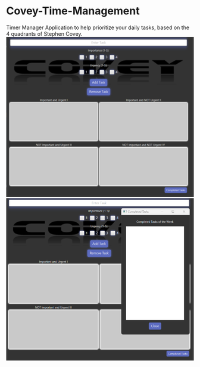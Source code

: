 # Covey-Time-Management
Timer Manager Application to help prioritize your daily tasks, based on the 4 quadrants of Stephen Covey.
![alt text](Covey_1.png)
![alt text](Covey_2.png)
